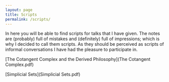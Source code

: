 ```yaml
---
layout: page
title: Scripts
permalink: /scripts/
---
```


In here you will be able to find scripts for talks that I have given. The notes are (probably) full of mistakes and (definitely) full of impressions; which is why I decided to call them scripts. As they should be perceived as scripts of informal conversations I have had the pleasure to participate in.

[The Cotangent Complex and the Derived Philosophy](The Cotangent Complex.pdf)

[Simplicial Sets](Simplicial Sets.pdf)